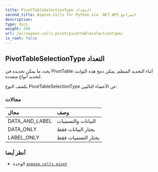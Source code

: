 ```yaml
---
title: PivotTableSelectionType التعداد
second_title: Aspose.Cells for Python via .NET API المراجع
description:
type: docs
weight: 350
url: /ar/aspose.cells.pivot/pivottableselectiontype/
is_root: false
---
```

##  PivotTableSelectionType التعداد
يحدد ما يمكن تحديده في PivotTable أثناء التحديد المنظم.
يمكن دمج هذه الثوابت لتحديد أنواع متعددة.



يكشف النوع PivotTableSelectionType عن الأعضاء التاليين:

###  مجالات
| مجال| وصف|
| :- | :- |
| DATA_AND_LABEL |البيانات والتسميات|
| DATA_ONLY | يختار البيانات فقط|
| LABEL_ONLY | يختار التسميات فقط|



###  أنظر أيضا
* الوحدة [`aspose.cells.pivot`](..)
